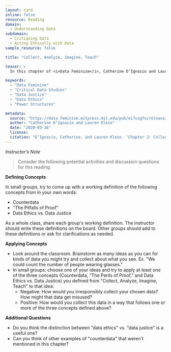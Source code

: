 ```yaml
---
layout: card
inline: false
resource: Reading
domain:
  - Understanding Data
subdomain:
  - Critiquing Data
  - Acting Ethically with Data
sample_resource: false

title: "Collect, Analyze, Imagine, Teach"

teaser: >
  In this chapter of <i>Data Feminism</i>, Catherine D’Ignazio and Lauren Klein not only emphasize the ways data can both reinforce and challenge systems of oppression but also introduce notions and examples of data ethics so that practioners are better prepared to work toward equity and co-liberation in their data practices.

keywords:
  - "Data Feminism"
  - "Critical Data Studies"
  - "Data Justice"
  - "Data Ethics"
  - "Power Structures"

metadata:
  source: "https://data-feminism.mitpress.mit.edu/pub/ei7cogfn/release/4"
  author: "Catherine D’Ignazio and Lauren Klein"
  date: "2020-03-16"
  license:
  citation: "D’Ignazio, Catherine, and Lauren Klein. 'Chapter 2: Collect, Analyze, Imagine, Teach.' Data Feminism. MIT Press, 2020. https://data-feminism.mitpress.mit.edu/pub/ei7cogfn/release/4"
---
```


_Instructor’s Note_

> Consider the following potential activities and discussion questions for this reading.

**Defining Concepts**

In small groups, try to come up with a working definition of the following concepts from in your own words:

- Counterdata
- "The Pitfalls of Proof"
- Data Ethics vs. Data Justice

As a whole class, share each group's working definition. The instructor should write these definitions on the board. Other groups should add to these definitions or ask for clarifications as needed.

**Applying Concepts**

- Look around the classroom. Brainstorm as many ideas as you can for kinds of data you might try and collect about what you see. Ex. "We could count the number of people wearing glasses."
- In small groups: choose one of your ideas and try to apply at least one of the three concepts (Counterdata, “The Perils of Proof,” and Data Ethics vs. Data Justice) you defined from "Collect, Analyze, Imagine, Teach" to that idea:
  - Negative: How would you irresponsibly collect your chosen data? How might that data get misused?
  - Positive: How would you collect this data in a way that follows one or more of the three concepts defined above?

**Additional Questions**

- Do you think the distinction between "data ethics" vs. "data justice" is a useful one?
- Can you think of other examples of "counterdata" that weren't mentioned in this chapter?
